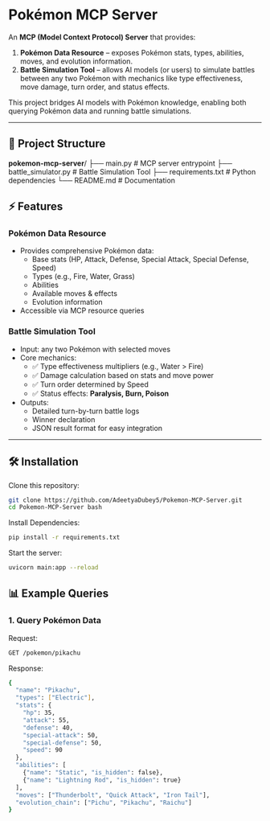 # Pokémon MCP Server

An **MCP (Model Context Protocol) Server** that provides:
1. **Pokémon Data Resource** – exposes Pokémon stats, types, abilities, moves, and evolution information.  
2. **Battle Simulation Tool** – allows AI models (or users) to simulate battles between any two Pokémon with mechanics like type effectiveness, move damage, turn order, and status effects.

This project bridges AI models with Pokémon knowledge, enabling both querying Pokémon data and running battle simulations.

---

## 📂 Project Structure

**pokemon-mcp-server**/
├── main.py # MCP server entrypoint
├── battle_simulator.py # Battle Simulation Tool
├── requirements.txt # Python dependencies
└── README.md # Documentation

## ⚡ Features

### Pokémon Data Resource
- Provides comprehensive Pokémon data:
  - Base stats (HP, Attack, Defense, Special Attack, Special Defense, Speed)
  - Types (e.g., Fire, Water, Grass)
  - Abilities
  - Available moves & effects
  - Evolution information
- Accessible via MCP resource queries

### Battle Simulation Tool
- Input: any two Pokémon with selected moves
- Core mechanics:
  - ✅ Type effectiveness multipliers (e.g., Water > Fire)  
  - ✅ Damage calculation based on stats and move power  
  - ✅ Turn order determined by Speed  
  - ✅ Status effects: **Paralysis, Burn, Poison**  
- Outputs:
  - Detailed turn-by-turn battle logs
  - Winner declaration
  - JSON result format for easy integration

---

## 🛠️ Installation

Clone this repository:

```bash
git clone https://github.com/AdeetyaDubey5/Pokemon-MCP-Server.git
cd Pokemon-MCP-Server bash
```
Install Dependencies:

```bash
pip install -r requirements.txt
```

Start the server:
```bash
uvicorn main:app --reload
```

## 📊 Example Queries

### 1. Query Pokémon Data

Request: 
```bash
GET /pokemon/pikachu
```

Response:
```bash
{
  "name": "Pikachu",
  "types": ["Electric"],
  "stats": {
    "hp": 35,
    "attack": 55,
    "defense": 40,
    "special-attack": 50,
    "special-defense": 50,
    "speed": 90
  },
  "abilities": [
    {"name": "Static", "is_hidden": false},
    {"name": "Lightning Rod", "is_hidden": true}
  ],
  "moves": ["Thunderbolt", "Quick Attack", "Iron Tail"],
  "evolution_chain": ["Pichu", "Pikachu", "Raichu"]
}
```


